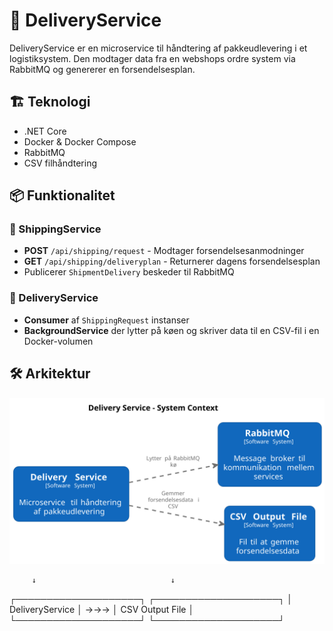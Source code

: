 # 🚀 DeliveryService

DeliveryService er en microservice til håndtering af pakkeudlevering i et logistiksystem. Den modtager data fra en webshops ordre system via RabbitMQ og genererer en forsendelsesplan.

## 🏗 Teknologi
- .NET Core
- Docker & Docker Compose
- RabbitMQ
- CSV filhåndtering

## 📦 Funktionalitet
### 🔹 ShippingService
- **POST** `/api/shipping/request` - Modtager forsendelsesanmodninger
- **GET** `/api/shipping/deliveryplan` - Returnerer dagens forsendelsesplan
- Publicerer `ShipmentDelivery` beskeder til RabbitMQ

### 🔹 DeliveryService
- **Consumer** af `ShippingRequest` instanser
- **BackgroundService** der lytter på køen og skriver data til en CSV-fil i en Docker-volumen

## 🛠 Arkitektur
![Shipping Diagram](DeliveryService.svg)

         ↓                              ↓
┌────────────────────┐        ┌────────────────────┐
│  DeliveryService  │  →→→  │  CSV Output File  │
└────────────────────┘        └────────────────────┘
```

